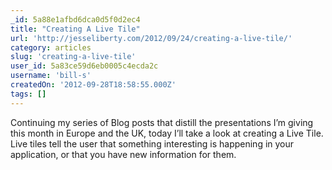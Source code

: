 ```yaml
---
_id: 5a88e1afbd6dca0d5f0d2ec4
title: "Creating A Live Tile"
url: 'http://jesseliberty.com/2012/09/24/creating-a-live-tile/'
category: articles
slug: 'creating-a-live-tile'
user_id: 5a83ce59d6eb0005c4ecda2c
username: 'bill-s'
createdOn: '2012-09-28T18:58:55.000Z'
tags: []
---
```


Continuing my series of Blog posts that distill the presentations I’m giving this month in Europe and the UK, today I’ll take a look at creating a Live Tile.  
Live tiles tell the user that something interesting is happening in your application, or that you have new information for them. 
